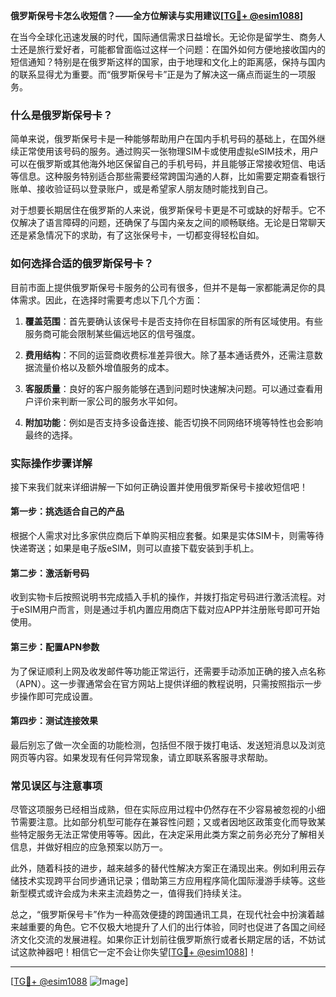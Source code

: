 **俄罗斯保号卡怎么收短信？——全方位解读与实用建议[[TG💪+ @esim1088](https://t.me/s/esim1088)]**

在当今全球化迅速发展的时代，国际通信需求日益增长。无论你是留学生、商务人士还是旅行爱好者，可能都曾面临过这样一个问题：在国外如何方便地接收国内的短信通知？特别是在俄罗斯这样的国家，由于地理和文化上的距离感，保持与国内的联系显得尤为重要。而“俄罗斯保号卡”正是为了解决这一痛点而诞生的一项服务。

### 什么是俄罗斯保号卡？

简单来说，俄罗斯保号卡是一种能够帮助用户在国内手机号码的基础上，在国外继续正常使用该号码的服务。通过购买一张物理SIM卡或使用虚拟eSIM技术，用户可以在俄罗斯或其他海外地区保留自己的手机号码，并且能够正常接收短信、电话等信息。这种服务特别适合那些需要经常跨国沟通的人群，比如需要定期查看银行账单、接收验证码以登录账户，或是希望家人朋友随时能找到自己。

对于想要长期居住在俄罗斯的人来说，俄罗斯保号卡更是不可或缺的好帮手。它不仅解决了语言障碍的问题，还确保了与国内亲友之间的顺畅联络。无论是日常聊天还是紧急情况下的求助，有了这张保号卡，一切都变得轻松自如。

### 如何选择合适的俄罗斯保号卡？

目前市面上提供俄罗斯保号卡服务的公司有很多，但并不是每一家都能满足你的具体需求。因此，在选择时需要考虑以下几个方面：

1. **覆盖范围**：首先要确认该保号卡是否支持你在目标国家的所有区域使用。有些服务商可能会限制某些偏远地区的信号强度。
   
2. **费用结构**：不同的运营商收费标准差异很大。除了基本通话费外，还需注意数据流量价格以及额外增值服务的成本。
    
3. **客服质量**：良好的客户服务能够在遇到问题时快速解决问题。可以通过查看用户评价来判断一家公司的服务水平如何。
    
4. **附加功能**：例如是否支持多设备连接、能否切换不同网络环境等特性也会影响最终的选择。

### 实际操作步骤详解

接下来我们就来详细讲解一下如何正确设置并使用俄罗斯保号卡接收短信吧！

#### 第一步：挑选适合自己的产品
根据个人需求对比多家供应商后下单购买相应套餐。如果是实体SIM卡，则需等待快递寄送；如果是电子版eSIM，则可以直接下载安装到手机上。

#### 第二步：激活新号码
收到实物卡后按照说明书完成插入手机的操作，并拨打指定号码进行激活流程。对于eSIM用户而言，则是通过手机内置应用商店下载对应APP并注册账号即可开始使用。

#### 第三步：配置APN参数
为了保证顺利上网及收发邮件等功能正常运行，还需要手动添加正确的接入点名称（APN）。这一步骤通常会在官方网站上提供详细的教程说明，只需按照指示一步步操作即可完成设置。

#### 第四步：测试连接效果
最后别忘了做一次全面的功能检测，包括但不限于拨打电话、发送短消息以及浏览网页等内容。如果发现有任何异常现象，请立即联系客服寻求帮助。

### 常见误区与注意事项

尽管这项服务已经相当成熟，但在实际应用过程中仍然存在不少容易被忽视的小细节需要注意。比如部分机型可能存在兼容性问题；又或者因地区政策变化而导致某些特定服务无法正常使用等等。因此，在决定采用此类方案之前务必充分了解相关信息，并做好相应的应急预案以防万一。

此外，随着科技的进步，越来越多的替代性解决方案正在涌现出来。例如利用云存储技术实现跨平台同步通讯记录；借助第三方应用程序简化国际漫游手续等。这些新型模式或许会成为未来主流趋势之一，值得我们持续关注。

总之，“俄罗斯保号卡”作为一种高效便捷的跨国通讯工具，在现代社会中扮演着越来越重要的角色。它不仅极大地提升了人们的出行体验，同时也促进了各国之间经济文化交流的发展进程。如果你正计划前往俄罗斯旅行或者长期定居的话，不妨试试这款神器吧！相信它一定不会让你失望[[TG💪+ @esim1088](https://t.me/s/esim1088)]！

---

[[TG💪+ @esim1088](https://t.me/s/esim1088) ![Image](https://i.postimg.cc/4NQfJmqS/Snipaste-2025-05-13-00-14-12.png)]